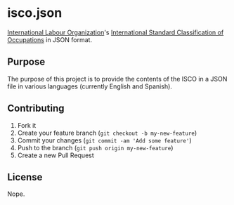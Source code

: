 # isco.json

[International Labour Organization](http://www.ilo.org/)'s
[International Standard Classification of Occupations](http://www.ilo.org/public/english/bureau/stat/isco/)
in JSON format.

## Purpose

The purpose of this project is to provide the contents of the ISCO in a JSON
file in various languages (currently English and Spanish).

## Contributing

1. Fork it
2. Create your feature branch (`git checkout -b my-new-feature`)
3. Commit your changes (`git commit -am 'Add some feature'`)
4. Push to the branch (`git push origin my-new-feature`)
5. Create a new Pull Request

## License

Nope.

